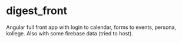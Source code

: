 # digest_front
Angular full front app with login to calendar, forms to events, persona, kollege.
Also with some firebase data (tried to host).
